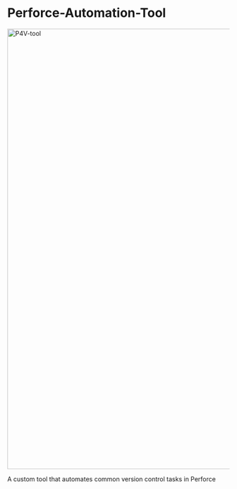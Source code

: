 # Perforce-Automation-Tool

<img width="1000" alt="P4V-tool" src="https://github.com/user-attachments/assets/ad504932-9307-4849-9cc9-8bced87a661e" />

A custom tool that automates common version control tasks in Perforce

